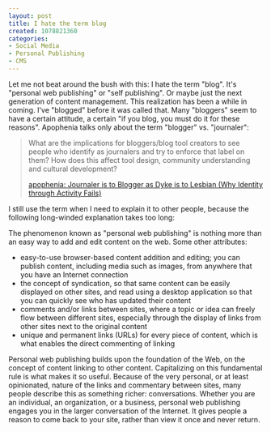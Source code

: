 ```yaml
--- 
layout: post
title: I hate the term blog
created: 1078821360
categories: 
- Social Media
- Personal Publishing
- CMS
---
```

<p>Let me not beat around the bush with this: I hate the term "blog". It's "personal web publishing" or "self publishing". Or maybe just the next generation of content management. This realization has been a while in coming. I've "blogged" before it was called that. Many "bloggers" seem to have a certain attitude, a certain "if you blog, you must do it for these reasons". Apophenia talks only about the term "blogger" vs. "journaler":</p>

<blockquote>
<p>What are the implications for bloggers/blog tool creators to see people who identify as journalers and try to enforce that label on them? How does this affect tool design, community understanding and cultural development?
<p><a href="http://www.zephoria.org/thoughts/archives/2004/03/08/journaler_is_to_blogger_as_dyke_is_to_lesbian_why_identity_through_activity_fails.html">apophenia: Journaler is to Blogger as Dyke is to Lesbian (Why Identity through Activity Fails)</a></p>
</blockquote>

<p>I still use the term when I need to explain it to other people, because the following long-winded explanation takes too long:</p>
<!--break-->
<p>The phenomenon known as "personal web publishing" is nothing more than an easy way to add and edit content on the web. Some other attributes:</p>
<ul>
<li>easy-to-use browser-based content addition and editing; you can publish content, including media such as images, from anywhere that you have an Internet connection</li>
<li>the concept of syndication, so that same content can be easily displayed on other sites, and read using a desktop application so that you can quickly see who has updated their content</li>
<li>comments and/or links between sites, where a topic or idea can freely flow between different sites, especially through the display of links from other sites next to the original content</li>
<li>unique and permanent links (URLs) for every piece of content, which is what enables the direct commenting of linking</li>
</ul>

<p>Personal web publishing builds upon the foundation of the Web, on the concept of content linking to other content. Capitalizing on this fundamental rule is what makes it so useful. Because of the very personal, or at least opinionated, nature of the links and commentary between sites, many people describe this as something richer: conversations. Whether you are an individual, an organization, or a business, personal web publishing engages you in the larger conversation of the Internet. It gives people a reason to come back to your site, rather than view it once and never return.</p>
